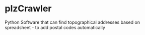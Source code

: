 # plzCrawler
Python Software that can find topographical addresses based on spreadsheet - to add postal codes automatically
